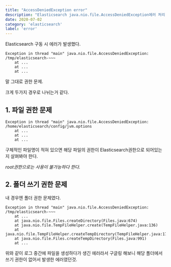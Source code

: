 ```yaml
---
title: "AccessDeniedException error"
description: "Elasticsearch java.nio.file.AccessDeniedException에러 처리"
date: 2020-07-02
category: 'elasticsearch'
label: 'error'
---
```


Elasticsearch 구동 시 에러가 발생했다.

```console
Exception in thread "main" java.nio.file.AccessDeniedException: /tmp/elasticsearch-~~~
    at ...
    at ...
    at ...
```

말 그대로 권한 문제.

크게 두가지 경우로 나뉘는거 같다.

## 1. 파일 권한 문제

```console
Exception in thread "main" java.nio.file.AccessDeniedException: /home/elasticsearch/config/jvm.options
    at ...
    at ...
    at ...
```

구체적인 파일명이 적혀 있으면 해당 파일의 권한이 Elasticsearch권한으로 되어있는지 살펴봐야 한다.

*root권한으로는 사용이 불가능하다 한다.*

## 2. 폴더 쓰기 권한 문제

내 경우엔 폴더 권한 문제였다.

```console
Exception in thread "main" java.nio.file.AccessDeniedException: /tmp/elasticsearch-~~~
    at ...
    at java.nio.file.Files.createDirectory(Files.java:674)
    at java.nio.file.TempFileHelper.create(TempFileHelper.java:136)
    at java.nio.file.TempFileHelper.createTempDirectory(TempFileHelper.java:173)
    at java.nio.file.Files.createTempDirectory(Files.java:991)
    at ...
```

위와 같이 로그 중간에 파일을 생성하다가 생긴 에러라서 구글링 해보니 해당 폴더에서 쓰기 권한이 없어서 발생한 에러였던것.
